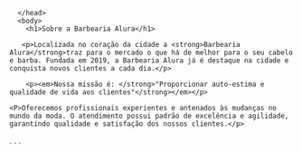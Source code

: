 <!DOCTYPE html>
<html lang="pt-br">
      <head>
     <meta charset="UTF-8">
     <title>Barbearia Alura</title>

      </head>
      <body>
        <h1>Sobre a Barbearia Alura</h1>

       <p>Localizada no coração da cidade a <strong>Barbearia Alura</strong>traz para o mercado o que há de melhor para o seu cabelo e barba. Fundada em 2019, a Barbearia Alura já é destaque na cidade e conquista novos clientes a cada dia.</p>

        <p><em>Nossa missão é: </strong>"Proporcionar auto-estima e qualidade de vida aos clientes"</strong></em></p>

    <P>Oferecemos profissionais experientes e antenados às mudanças no mundo da moda. O atendimento possui padrão de excelência e agilidade, garantindo qualidade e satisfação dos nossos clientes.</p>
  </html>
.
.
.
